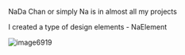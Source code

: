 NaDa Chan or simply Na is in almost all my projects

I created a type of design elements - NaElement

![image6919](https://github.com/user-attachments/assets/003c3c21-0982-4d96-bc6b-fec8db828ca6)
